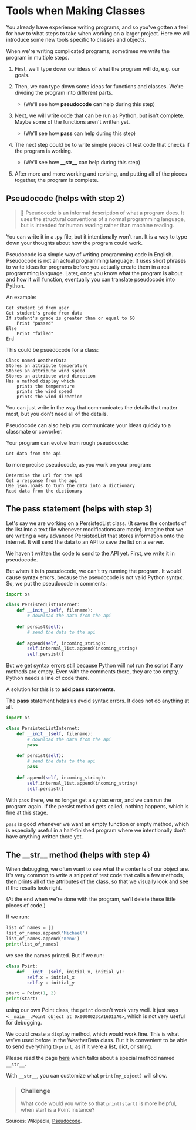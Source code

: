 # Tools when Making Classes

You already have experience writing programs, and so you've gotten a feel for how to what steps to take when working on a larger project. Here we will introduce some new tools specific to classes and objects.

When we're writing complicated programs, sometimes we write the program in multiple steps.

1) First, we'll type down our ideas of what the program will do, e.g. our goals.

1) Then, we can type down some ideas for functions and classes. We're dividing the program into different parts.
    * (We'll see how **pseudocode** can help during this step)
    
1) Next, we will write code that can be run as Python, but isn't complete. Maybe some of the functions aren't written yet.
    * (We'll see how **pass** can help during this step)
    
1) The next step could be to write simple pieces of test code that checks if the program is working.
    * (We'll see how **\_\_str\_\_** can help during this step)
    
1) After more and more working and revising, and putting all of the pieces together, the program is complete.


## Pseudocode (helps with step 2)

> 📗 Pseudocode is an informal description of what a program does. It uses the structural conventions of a normal programming language, but is intended for human reading rather than machine reading.

You can write it in a .py file, but it intentionally won't run. It is a way to type down your thoughts about how the program could work.

Pseudocode is a simple way of writing programming code in English. Pseudocode is not an actual programming language. It uses short phrases to write ideas for programs before you actually create them in a real programming language. Later, once you know what the program is about and how it will function, eventually you can translate pseudocode into Python.

An example:

```
Get student id from user
Get student's grade from data
If student's grade is greater than or equal to 60
    Print "passed"
Else
    Print "failed"
End

```

This could be psuedocode for a class:

```
Class named WeatherData
Stores an attribute temperature
Stores an attribute wind speed
Stores an attribute wind direction
Has a method display which
    prints the temperature
    prints the wind speed
    prints the wind direction

```

You can just write in the way that communicates the details that matter most, but you don't need all of the details.

Pseudocode can also help you communicate your ideas quickly to a classmate or coworker.

Your program can evolve from rough pseudocode:

```
Get data from the api
```

to more precise pseudocode, as you work on your program:

```
Determine the url for the api
Get a response from the api
Use json.loads to turn the data into a dictionary
Read data from the dictionary
```


## The pass statement (helps with step 3)

Let's say we are working on a PersistedList class. (It saves the contents of the list into a text file whenever modifications are made). Imagine that we are writing a very advanced PersistedList that stores information onto the internet. It will send the data to an API to save the list on a server.

We haven't written the code to send to the API yet. First, we write it in pseudocode.

But when it is in pseudocode, we can't try running the program. It would cause syntax errors, because the pseudocode is not valid Python syntax. So, we put the pseudocode in comments:

```python
import os

class PersistedListInternet:
    def __init__(self, filename):
        # download the data from the api
    
    def persist(self):
        # send the data to the api
    
    def append(self, incoming_string):
        self.internal_list.append(incoming_string)
        self.persist()
```

But we get syntax errors still because Python will not run the script if any methods are empty. Even with the comments there, they are too empty. Python needs a line of code there.

A solution for this is to **add pass statements**.

The **pass** statement helps us avoid syntax errors. It does not do anything at all.

```python
import os

class PersistedListInternet:
    def __init__(self, filename):
        # download the data from the api
        pass
    
    def persist(self):
        # send the data to the api
        pass
    
    def append(self, incoming_string):
        self.internal_list.append(incoming_string)
        self.persist()
```

With `pass` there, we no longer get a syntax error, and we can run the program again. If the persist method gets called, nothing happens, which is fine at this stage.

`pass` is good whenever we want an empty function or empty method, which is especially useful in a half-finished program where we intentionally don't have anything written there yet.


## The \_\_str\_\_ method (helps with step 4)

When debugging, we often want to see what the contents of our object are. It's very common to write a snippet of test code that calls a few methods, then prints all of the attributes of the class, so that we visually look and see if the results look right.

(At the end when we're done with the program, we'll delete these little pieces of code.)

If we run:

```python
list_of_names = []
list_of_names.append('Michael')
list_of_names.append('Keno')
print(list_of_names)

```

we see the names printed. But if we run:

```python
class Point:
    def __init__(self, initial_x, initial_y):
        self.x = initial_x
        self.y = initial_y

start = Point(1, 2)
print(start)
```

using our own Point class, the `print` doesn't work very well. It just says `<__main__.Point object at 0x0000023CA16D13A0>`, which is not very useful for debugging.

We could create a `display` method, which would work fine. This is what we've used before in the WeatherData class. But it is convenient to be able to send everything to `print`, as if it were a list, dict, or string.

Please read the page [here](https://www.pythontutorial.net/python-oop/python-__str__/) which talks about a special method named `__str__`.

With `__str__`, you can customize what `print(my_object)` will show.

> ### Challenge
> What code would you write so that `print(start)` is more helpful, when start is a Point instance?

<font size="-1">Sources: Wikipedia, [Pseudocode](https://en.wikipedia.org/wiki/Pseudocode).</font>
